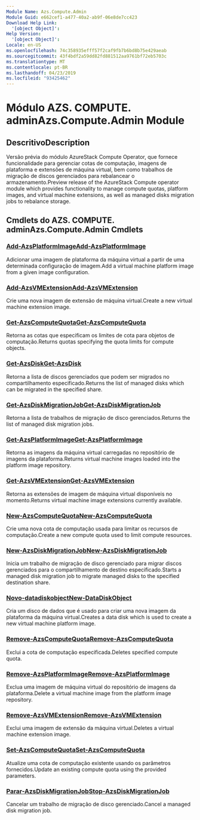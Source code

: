 ```yaml
---
Module Name: Azs.Compute.Admin
Module Guid: e662cef1-a477-40a2-ab9f-06e8de7cc423
Download Help Link:
  '[object Object]': 
Help Version:
  '[object Object]': 
Locale: en-US
ms.openlocfilehash: 74c358935efff57f2caf9fb7b6bd8b75e429aeab
ms.sourcegitcommit: 43f4bdf2a59dd82fd881512aa9761bf72eb5703c
ms.translationtype: MT
ms.contentlocale: pt-BR
ms.lasthandoff: 04/23/2019
ms.locfileid: "93425462"
---
```

# <span data-ttu-id="d1e3e-101">Módulo AZS. COMPUTE. admin</span><span class="sxs-lookup"><span data-stu-id="d1e3e-101">Azs.Compute.Admin Module</span></span>
## <span data-ttu-id="d1e3e-102">Descritivo</span><span class="sxs-lookup"><span data-stu-id="d1e3e-102">Description</span></span>
<span data-ttu-id="d1e3e-103">Versão prévia do módulo AzureStack Compute Operator, que fornece funcionalidade para gerenciar cotas de computação, imagens de plataforma e extensões de máquina virtual, bem como trabalhos de migração de discos gerenciados para rebalancear o armazenamento.</span><span class="sxs-lookup"><span data-stu-id="d1e3e-103">Preview release of the AzureStack Compute operator module which provides functionality to manage compute quotas, platform images, and virtual machine extensions, as well as managed disks migration jobs to rebalance storage.</span></span>

## <span data-ttu-id="d1e3e-104">Cmdlets do AZS. COMPUTE. admin</span><span class="sxs-lookup"><span data-stu-id="d1e3e-104">Azs.Compute.Admin Cmdlets</span></span>
### [<span data-ttu-id="d1e3e-105">Add-AzsPlatformImage</span><span class="sxs-lookup"><span data-stu-id="d1e3e-105">Add-AzsPlatformImage</span></span>](Add-AzsPlatformImage.md)
<span data-ttu-id="d1e3e-106">Adicionar uma imagem de plataforma da máquina virtual a partir de uma determinada configuração de imagem.</span><span class="sxs-lookup"><span data-stu-id="d1e3e-106">Add a virtual machine platform image from a given image configuration.</span></span>

### [<span data-ttu-id="d1e3e-107">Add-AzsVMExtension</span><span class="sxs-lookup"><span data-stu-id="d1e3e-107">Add-AzsVMExtension</span></span>](Add-AzsVMExtension.md)
<span data-ttu-id="d1e3e-108">Crie uma nova imagem de extensão de máquina virtual.</span><span class="sxs-lookup"><span data-stu-id="d1e3e-108">Create a new virtual machine extension image.</span></span>

### [<span data-ttu-id="d1e3e-109">Get-AzsComputeQuota</span><span class="sxs-lookup"><span data-stu-id="d1e3e-109">Get-AzsComputeQuota</span></span>](Get-AzsComputeQuota.md)
<span data-ttu-id="d1e3e-110">Retorna as cotas que especificam os limites de cota para objetos de computação.</span><span class="sxs-lookup"><span data-stu-id="d1e3e-110">Returns quotas specifying the quota limits for compute objects.</span></span>

### [<span data-ttu-id="d1e3e-111">Get-AzsDisk</span><span class="sxs-lookup"><span data-stu-id="d1e3e-111">Get-AzsDisk</span></span>](Get-AzsDisk.md)
<span data-ttu-id="d1e3e-112">Retorna a lista de discos gerenciados que podem ser migrados no compartilhamento especificado.</span><span class="sxs-lookup"><span data-stu-id="d1e3e-112">Returns the list of managed disks which can be migrated in the specified share.</span></span>

### [<span data-ttu-id="d1e3e-113">Get-AzsDiskMigrationJob</span><span class="sxs-lookup"><span data-stu-id="d1e3e-113">Get-AzsDiskMigrationJob</span></span>](Get-AzsDiskMigrationJob.md)
<span data-ttu-id="d1e3e-114">Retorna a lista de trabalhos de migração de disco gerenciados.</span><span class="sxs-lookup"><span data-stu-id="d1e3e-114">Returns the list of managed disk migration jobs.</span></span>

### [<span data-ttu-id="d1e3e-115">Get-AzsPlatformImage</span><span class="sxs-lookup"><span data-stu-id="d1e3e-115">Get-AzsPlatformImage</span></span>](Get-AzsPlatformImage.md)
<span data-ttu-id="d1e3e-116">Retorna as imagens da máquina virtual carregadas no repositório de imagens da plataforma.</span><span class="sxs-lookup"><span data-stu-id="d1e3e-116">Returns virtual machine images loaded into the platform image repository.</span></span>

### [<span data-ttu-id="d1e3e-117">Get-AzsVMExtension</span><span class="sxs-lookup"><span data-stu-id="d1e3e-117">Get-AzsVMExtension</span></span>](Get-AzsVMExtension.md)
<span data-ttu-id="d1e3e-118">Retorna as extensões de imagem de máquina virtual disponíveis no momento.</span><span class="sxs-lookup"><span data-stu-id="d1e3e-118">Returns virtual machine image extensions currently available.</span></span>

### [<span data-ttu-id="d1e3e-119">New-AzsComputeQuota</span><span class="sxs-lookup"><span data-stu-id="d1e3e-119">New-AzsComputeQuota</span></span>](New-AzsComputeQuota.md)
<span data-ttu-id="d1e3e-120">Crie uma nova cota de computação usada para limitar os recursos de computação.</span><span class="sxs-lookup"><span data-stu-id="d1e3e-120">Create a new compute quota used to limit compute resources.</span></span>

### [<span data-ttu-id="d1e3e-121">New-AzsDiskMigrationJob</span><span class="sxs-lookup"><span data-stu-id="d1e3e-121">New-AzsDiskMigrationJob</span></span>](New-AzsDiskMigrationJob.md)
<span data-ttu-id="d1e3e-122">Inicia um trabalho de migração de disco gerenciado para migrar discos gerenciados para o compartilhamento de destino especificado.</span><span class="sxs-lookup"><span data-stu-id="d1e3e-122">Starts a managed disk migration job to migrate managed disks to the specified destination share.</span></span>

### [<span data-ttu-id="d1e3e-123">Novo-datadiskobject</span><span class="sxs-lookup"><span data-stu-id="d1e3e-123">New-DataDiskObject</span></span>](New-DataDiskObject.md)
<span data-ttu-id="d1e3e-124">Cria um disco de dados que é usado para criar uma nova imagem da plataforma da máquina virtual.</span><span class="sxs-lookup"><span data-stu-id="d1e3e-124">Creates a data disk which is used to create a new virtual machine platform image.</span></span>

### [<span data-ttu-id="d1e3e-125">Remove-AzsComputeQuota</span><span class="sxs-lookup"><span data-stu-id="d1e3e-125">Remove-AzsComputeQuota</span></span>](Remove-AzsComputeQuota.md)
<span data-ttu-id="d1e3e-126">Exclui a cota de computação especificada.</span><span class="sxs-lookup"><span data-stu-id="d1e3e-126">Deletes specified compute quota.</span></span>

### [<span data-ttu-id="d1e3e-127">Remove-AzsPlatformImage</span><span class="sxs-lookup"><span data-stu-id="d1e3e-127">Remove-AzsPlatformImage</span></span>](Remove-AzsPlatformImage.md)
<span data-ttu-id="d1e3e-128">Exclua uma imagem de máquina virtual do repositório de imagens da plataforma.</span><span class="sxs-lookup"><span data-stu-id="d1e3e-128">Delete a virtual machine image from the platform image repository.</span></span>

### [<span data-ttu-id="d1e3e-129">Remove-AzsVMExtension</span><span class="sxs-lookup"><span data-stu-id="d1e3e-129">Remove-AzsVMExtension</span></span>](Remove-AzsVMExtension.md)
<span data-ttu-id="d1e3e-130">Exclui uma imagem de extensão da máquina virtual.</span><span class="sxs-lookup"><span data-stu-id="d1e3e-130">Deletes a virtual machine extension image.</span></span>

### [<span data-ttu-id="d1e3e-131">Set-AzsComputeQuota</span><span class="sxs-lookup"><span data-stu-id="d1e3e-131">Set-AzsComputeQuota</span></span>](Set-AzsComputeQuota.md)
<span data-ttu-id="d1e3e-132">Atualize uma cota de computação existente usando os parâmetros fornecidos.</span><span class="sxs-lookup"><span data-stu-id="d1e3e-132">Update an existing compute quota using the provided parameters.</span></span>

### [<span data-ttu-id="d1e3e-133">Parar-AzsDiskMigrationJob</span><span class="sxs-lookup"><span data-stu-id="d1e3e-133">Stop-AzsDiskMigrationJob</span></span>](Stop-AzsDiskMigrationJob.md)
<span data-ttu-id="d1e3e-134">Cancelar um trabalho de migração de disco gerenciado.</span><span class="sxs-lookup"><span data-stu-id="d1e3e-134">Cancel a managed disk migration job.</span></span>

